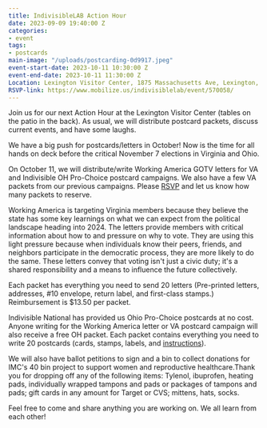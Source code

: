 ```yaml
---
title: IndivisibleLAB Action Hour
date: 2023-09-09 19:40:00 Z
categories:
- event
tags:
- postcards
main-image: "/uploads/postcarding-0d9917.jpeg"
event-start-date: 2023-10-11 10:30:00 Z
event-end-date: 2023-10-11 11:30:00 Z
Location: Lexington Visitor Center, 1875 Massachusetts Ave, Lexington, MA
RSVP-link: https://www.mobilize.us/indivisiblelab/event/570058/
---
```


Join us for our next Action Hour at the Lexington Visitor Center (tables on the patio in the back). As usual, we will distribute postcard packets, discuss current events, and have some laughs.

We have a big push for postcards/letters in October! Now is the time for all hands on deck before the critical November 7 elections in Virginia and Ohio.

On October 11, we will distribute/write Working America GOTV letters for VA and Indivisible OH  Pro-Choice postcard campaigns. We also have a few VA packets from our previous campaigns. Please [RSVP](https://www.mobilize.us/indivisiblelab/event/570058/) and let us know how many packets to reserve.

Working America is targeting Virginia members because they believe the state has some key learnings on what we can expect from the political landscape heading into 2024. The letters provide members with critical information about how to and pressure on why to vote. They are using this light pressure because when individuals know their peers, friends, and neighbors participate in the democratic process, they are more likely to do the same. These letters convey that voting isn't just a civic duty; it's a shared responsibility and a means to influence the future collectively.

Each packet has everything you need to send 20 letters (Pre-printed letters, addresses, #10 envelope, return label, and first-class stamps.) Reimbursement is $13.50 per packet.

Indivisible National has provided us Ohio Pro-Choice postcards at no cost. Anyone writing for the Working America letter or VA postcard campaign will also receive a free OH packet. Each packet contains everything you need to write 20 postcards (cards, stamps, labels, and [instructions](https://docs.google.com/document/d/121XadD8XtVtx_BHsKbGc3AV41hOhNJgE9hVnPXjidoc/edit?usp=sharing)).

We will also have ballot petitions to sign and a bin to collect donations for IMC's 40 bin project to support women and reproductive healthcare.Thank you for dropping off any of the following items: Tylenol, ibuprofen, heating pads, individually wrapped tampons and pads or packages of tampons and pads; gift cards in any amount for Target or CVS; mittens, hats, socks.

Feel free to come and share anything you are working on. We all learn from each other!